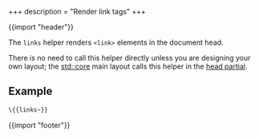 +++
description = "Render link tags"
+++

{{import "header"}}

The `links` helper renders `<link>` elements in the document head.

There is no need to call this helper directly unless you are designing your own layout; the [std::core][] main layout calls this helper in the [head partial][].

## Example

```handlebars
\{{links~}}
```

{{import "footer"}}

[std::core]: https://github.com/uwe-app/plugins/tree/main/std/core
[head partial]: https://github.com/uwe-app/plugins/blob/main/std/core/partials/head.hbs
